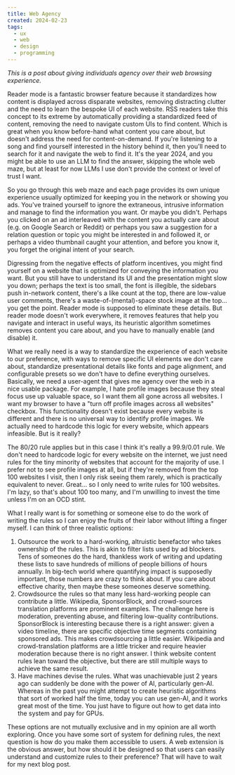 ```yaml
---
title: Web Agency
created: 2024-02-23
tags:
  - ux
  - web
  - design
  - programming
---
```


_This is a post about giving individuals agency over their web browsing
experience._

Reader mode is a fantastic browser feature because it standardizes how content
is displayed across disparate websites, removing distracting clutter and the
need to learn the bespoke UI of each website. RSS readers take this concept to
its extreme by automatically providing a standardized feed of content, removing
the need to navigate custom UIs to find content. Which is great when you know
before-hand what content you care about, but doesn't address the need for
content-on-demand. If you're listening to a song and find yourself interested in
the history behind it, then you'll need to search for it and navigate the web to
find it. It's the year 2024, and you might be able to use an LLM to find the
answer, skipping the whole web maze, but at least for now LLMs I use don't
provide the context or level of trust I want.

So you go through this web maze and each page provides its own unique experience
usually optimized for keeping you in the network or showing you ads. You've
trained yourself to ignore the extraneous, intrusive information and manage to
find the information you want. Or maybe you didn't. Perhaps you clicked on an ad
interleaved with the content you actually care about (e.g. on Google Search or
Reddit) or perhaps you saw a suggestion for a relation question or topic you
might be interested in and followed it, or perhaps a video thumbnail caught your
attention, and before you know it, you forget the original intent of your
search.

Digressing from the negative effects of platform incentives, you might find
yourself on a website that is optimized for conveying the information you want.
But you still have to understand its UI and the presentation might slow you
down; perhaps the text is too small, the font is illegible, the sidebars push
in-network content, there's a like count at the top, there are low-value user
comments, there's a waste-of-(mental)-space stock image at the top... you get
the point. Reader mode is supposed to eliminate these details. But reader mode
doesn't work everywhere, it removes features that help you navigate and interact
in useful ways, its heuristic algorithm sometimes removes content you care
about, and you have to manually enable (and disable) it.

What we really need is a way to standardize the experience of each website to
our preference, with ways to remove specific UI elements we don't care about,
standardize presentational details like fonts and page alignment, and
configurable presets so we don't have to define everything ourselves. Basically,
we need a user-agent that gives me agency over the web in a nice usable package.
For example, I hate profile images because they steal focus use up valuable
space, so I want them all gone across all websites. I want my browser to have a
"turn off profile images across all websites" checkbox. This functionality
doesn't exist because every website is different and there is no universal way
to identify profile images. We actually need to hardcode this logic for every
website, which appears infeasible. But is it really?

The 80/20 rule applies but in this case I think it's really a 99.9/0.01 rule. We
don't need to hardcode logic for every website on the internet, we just need
rules for the tiny minority of websites that account for the majority of use. I
prefer not to see profile images at all, but if they're removed from the top 100
websites I visit, then I only risk seeing them rarely, which is practically
equivalent to never. Great... so I only need to write rules for 100 websites.
I'm lazy, so that's about 100 too many, and I'm unwilling to invest the time
unless I'm on an OCD stint.

What I really want is for something or someone else to do the work of writing
the rules so I can enjoy the fruits of their labor without lifting a finger
myself. I can think of three realistic options:

1. Outsource the work to a hard-working, altruistic benefactor who takes
   ownership of the rules. This is akin to filter lists used by ad blockers.
   Tens of someones do the hard, thankless work of writing and updating these
   lists to save hundreds of millions of people billions of hours annually. In
   big-tech world where quantifying impact is supposedly important, those
   numbers are crazy to think about. If you care about effective charity, then
   maybe these someones deserve something.
2. Crowdsource the rules so that many less hard-working people can contribute a
   little. Wikipedia, SponsorBlock, and crowd-sources translation platforms are
   prominent examples. The challenge here is moderation, preventing abuse, and
   filtering low-quality contributions. SponsorBlock is interesting because
   there is a right answer: given a video timeline, there are specific objective
   time segments containing sponsored ads. This makes crowdsourcing a little
   easier. Wikipedia and crowd-translation platforms are a little tricker and
   require heavier moderation because there is no right answer. I think website
   content rules lean toward the objective, but there are still multiple ways to
   achieve the same result.
3. Have machines devise the rules. What was unachievable just 2 years ago can
   suddenly be done with the power of AI, particularly gen-AI. Whereas in the
   past you might attempt to create heuristic algorithms that sort of worked
   half the time, today you can use gen-AI, and it works great most of the time.
   You just have to figure out how to get data into the system and pay for GPUs.

These options are not mutually exclusive and in my opinion are all worth
exploring. Once you have some sort of system for defining rules, the next
question is how do you make them accessible to users. A web extension is the
obvious answer, but how should it be designed so that users can easily
understand and customize rules to their preference? That will have to wait for
my next blog post.
